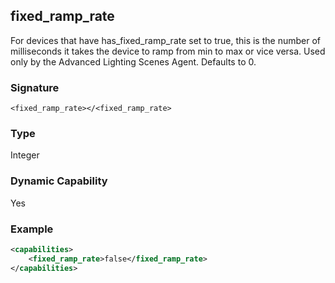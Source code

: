 ## fixed\_ramp\_rate
For devices that have has\_fixed\_ramp\_rate set to true, this is the number of milliseconds it takes the device to ramp from min to max or vice versa. Used only by the Advanced Lighting Scenes Agent. Defaults to 0.


### Signature

`<fixed_ramp_rate></<fixed_ramp_rate>`


### Type

Integer


### Dynamic Capability

Yes


### Example

```xml
<capabilities>
    <fixed_ramp_rate>false</fixed_ramp_rate>
</capabilities>
```
